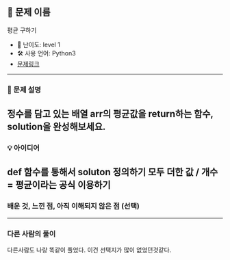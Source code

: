 ## 📘 문제 이름
평균 구하기

- 🧩 난이도: level 1
- 🛠 사용 언어: Python3
- [문제링크](https://school.programmers.co.kr/learn/courses/30/lessons/12944)

---

### 🧠 문제 설명
정수를 담고 있는 배열 arr의 평균값을 return하는 함수, solution을 완성해보세요.
---

### 💡 아이디어
def 함수를 통해서 soluton 정의하기
모두 더한 값 / 개수 = 평균이라는 공식 이용하기
---

### 배운 것, 느낀 점, 아직 이해되지 않은 점 (선택)

---

### 다른 사람의 풀이
다른사람도 나랑 똑같이 풀었다. 이건 선택지가 많이 없었던것같다.